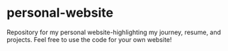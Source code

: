 # personal-website
Repository for my personal website-highlighting my journey, resume, and projects. Feel free to use the code for your own website!
